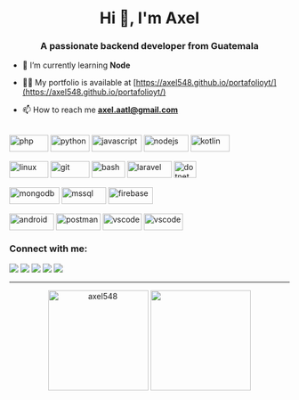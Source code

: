 <h1 align="center">Hi 👋, I'm Axel</h1>
<h3 align="center">A passionate backend developer from Guatemala</h3>

- 🌱 I’m currently learning **Node**

- 👨‍💻 My portfolio is available at [https://axel548.github.io/portafolioyt/](https://axel548.github.io/portafolioyt/)

- 📫 How to reach me **axel.aatl@gmail.com**



<div style="display: inline_block"><br>
    <img align="center" src="https://img.shields.io/badge/PHP-black?style=flat-square&logo=php" alt="php" width="70" height="30"/> 
    <img align="center" src="https://img.shields.io/badge/-Python-black?style=flat-square&logo=Python" alt="python" width="70" height="30"/> 
    <img align="center" src="https://img.shields.io/badge/-JavaScript-black?style=flat-square&logo=JavaScript" alt="javascript" width="90" height="30"/> 
    <img align="center" src="https://img.shields.io/badge/-Node.js-black?style=flat-square&logo=Node.js" alt="nodejs" width="80" height="30"/> 
    <img align="center" src="https://img.shields.io/badge/Kotlin-black?style=flat-square&logo=kotlin" alt="kotlin" width="70" height="30"/> 
</div>

<div style="display: inline_block"><br>
    <img align="center" src="https://img.shields.io/badge/Linux-black?style=flat-square&logo=linux" alt="linux" width="70" height="30"/>
    <img align="center" src="https://img.shields.io/badge/-Git-black?style=flat-square&logo=git" alt="git" width="70" height="30"/> 
    <img align="center" src="https://img.shields.io/badge/-Bash-black?style=flat-square&logo=GNUBash" alt="bash" width="60" height="30"/>
    <img align="center" src="https://img.shields.io/badge/-Laravel-black?style=flat-square&logo=Laravel" alt="laravel" width="80" height="30"/> 
    <img align="center" src="https://img.shields.io/badge/--black?style=flat-square&logo=.Net" alt="dotnet" width="40" height="30"/> 
</div>

<div style="display: inline_block"><br>
    <img align="center" src="https://img.shields.io/badge/-Mondo%20DB-black?style=flat-square&logo=MongoDB" alt="mongodb" width="90" height="30"/> 
    <img align="center" src="https://img.shields.io/badge/-SQL%20Server-black?style=flat-square&logo=MicrosoftSQLServer" alt="mssql" width="80" height="30"/> 
    <img align="center" src="https://img.shields.io/badge/Firebase-black?style=flat-square&logo=firebase" alt="firebase" width="80" height="30"/> 
</div>

<div style="display: inline_block"><br>
    <img align="center" src="https://img.shields.io/badge/Android-05150C?style=flat-square&logo=android" alt="android" width="80" height="30"/>
    <img align="center" src="https://img.shields.io/badge/Postman-black?style=flat-square&logo=postman" alt="postman" width="80" height="30"/>
    <img align="center" src="https://img.shields.io/badge/-VS%20Code-007ACC?style=flat-square&logo=visual-studio-code" alt="vscode" width="70" height="30"/> 
    <img align="center" src="https://img.shields.io/badge/Cisco-black?style=flat-square&logo=cisco" alt="vscode" width="70" height="30"/> 
</div>

<h3 align="left">Connect with me:</h3>
<div> 
    <a href="https://fb.com/axelabel.tuchezlopez" target="_blank"><img src="https://img.shields.io/badge/-Facebook-%233f37c9?style=for-the-badge&logo=facebook&logoColor=white" target="_blank"></a> 
    <a href = "mailto:axel.aatl@gmail.com"><img src="https://img.shields.io/badge/-Gmail-%239d0208?style=for-the-badge&logo=gmail&logoColor=white" target="_blank"></a>
    <a href="https://www.linkedin.com/in/axellopez4577/" target="_blank"><img src="https://img.shields.io/badge/-LinkedIn-%230077B5?style=for-the-badge&logo=linkedin&logoColor=white" target="_blank"></a> 
    <a href="https://www.behance.net/axelabtuchez" target="_blank"><img src="https://img.shields.io/badge/-Behance-%2303045e?style=for-the-badge&logo=behance&logoColor=white" target="_blank"></a> 
    <a href="https://www.hackerrank.com/axel_aatl" target="_blank"><img src="https://img.shields.io/badge/-Hackerrank-%23001d3d?style=for-the-badge&logo=hackerrank&logoColor=white" target="_blank"></a> 
</div>


<hr>
<div align="center">
  <img height="180em" src="https://github-readme-stats.vercel.app/api?username=axel548&show_icons=true&locale=en&theme=radical" alt="axel548" />
  <img height="180em" src="https://github-readme-stats.vercel.app/api/top-langs/?username=axel548&layout=compact&langs_count=7&theme=radical"/>
</div>



